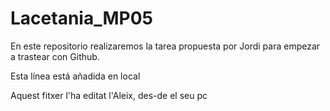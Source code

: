 # Lacetania_MP05

En este repositorio realizaremos la tarea propuesta por Jordi para empezar a trastear con Github.

Esta línea está añadida en local


Aquest fitxer l'ha editat l'Aleix, des-de el seu pc